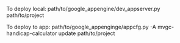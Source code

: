 To deploy local: path/to/google_appengine/dev_appserver.py path/to/project

To deploy to app: path/to/google_appenginge/appcfg.py -A mvgc-handicap-calculator update path/to/project